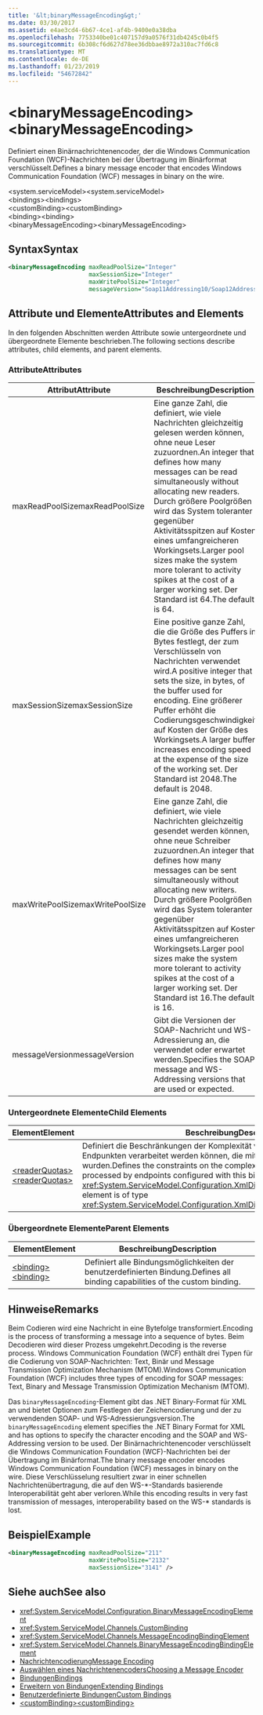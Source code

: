 ```yaml
---
title: '&lt;binaryMessageEncoding&gt;'
ms.date: 03/30/2017
ms.assetid: e4ae3cd4-6b67-4ce1-af4b-9400e0a38dba
ms.openlocfilehash: 7753340be01c407157d9a0576f31db4245c0b4f5
ms.sourcegitcommit: 6b308cf6d627d78ee36dbbae8972a310ac7fd6c8
ms.translationtype: MT
ms.contentlocale: de-DE
ms.lasthandoff: 01/23/2019
ms.locfileid: "54672842"
---
```

# <a name="ltbinarymessageencodinggt"></a><span data-ttu-id="0dd51-102">&lt;binaryMessageEncoding&gt;</span><span class="sxs-lookup"><span data-stu-id="0dd51-102">&lt;binaryMessageEncoding&gt;</span></span>
<span data-ttu-id="0dd51-103">Definiert einen Binärnachrichtenencoder, der die Windows Communication Foundation (WCF)-Nachrichten bei der Übertragung im Binärformat verschlüsselt.</span><span class="sxs-lookup"><span data-stu-id="0dd51-103">Defines a binary message encoder that encodes Windows Communication Foundation (WCF) messages in binary on the wire.</span></span>  
  
 <span data-ttu-id="0dd51-104">\<system.serviceModel></span><span class="sxs-lookup"><span data-stu-id="0dd51-104">\<system.serviceModel></span></span>  
<span data-ttu-id="0dd51-105">\<bindings></span><span class="sxs-lookup"><span data-stu-id="0dd51-105">\<bindings></span></span>  
<span data-ttu-id="0dd51-106">\<customBinding></span><span class="sxs-lookup"><span data-stu-id="0dd51-106">\<customBinding></span></span>  
<span data-ttu-id="0dd51-107">\<binding></span><span class="sxs-lookup"><span data-stu-id="0dd51-107">\<binding></span></span>  
<span data-ttu-id="0dd51-108">\<binaryMessageEncoding></span><span class="sxs-lookup"><span data-stu-id="0dd51-108">\<binaryMessageEncoding></span></span>  
  
## <a name="syntax"></a><span data-ttu-id="0dd51-109">Syntax</span><span class="sxs-lookup"><span data-stu-id="0dd51-109">Syntax</span></span>  
  
```xml  
<binaryMessageEncoding maxReadPoolSize="Integer"
                       maxSessionSize="Integer"
                       maxWritePoolSize="Integer"
                       messageVersion="Soap11Addressing10/Soap12Addressing10" />
```  
  
## <a name="attributes-and-elements"></a><span data-ttu-id="0dd51-110">Attribute und Elemente</span><span class="sxs-lookup"><span data-stu-id="0dd51-110">Attributes and Elements</span></span>  
 <span data-ttu-id="0dd51-111">In den folgenden Abschnitten werden Attribute sowie untergeordnete und übergeordnete Elemente beschrieben.</span><span class="sxs-lookup"><span data-stu-id="0dd51-111">The following sections describe attributes, child elements, and parent elements.</span></span>  
  
### <a name="attributes"></a><span data-ttu-id="0dd51-112">Attribute</span><span class="sxs-lookup"><span data-stu-id="0dd51-112">Attributes</span></span>  
  
|<span data-ttu-id="0dd51-113">Attribut</span><span class="sxs-lookup"><span data-stu-id="0dd51-113">Attribute</span></span>|<span data-ttu-id="0dd51-114">Beschreibung</span><span class="sxs-lookup"><span data-stu-id="0dd51-114">Description</span></span>|  
|---------------|-----------------|  
|<span data-ttu-id="0dd51-115">maxReadPoolSize</span><span class="sxs-lookup"><span data-stu-id="0dd51-115">maxReadPoolSize</span></span>|<span data-ttu-id="0dd51-116">Eine ganze Zahl, die definiert, wie viele Nachrichten gleichzeitig gelesen werden können, ohne neue Leser zuzuordnen.</span><span class="sxs-lookup"><span data-stu-id="0dd51-116">An integer that defines how many messages can be read simultaneously without allocating new readers.</span></span> <span data-ttu-id="0dd51-117">Durch größere Poolgrößen wird das System toleranter gegenüber Aktivitätsspitzen auf Kosten eines umfangreicheren Workingsets.</span><span class="sxs-lookup"><span data-stu-id="0dd51-117">Larger pool sizes make the system more tolerant to activity spikes at the cost of a larger working set.</span></span> <span data-ttu-id="0dd51-118">Der Standard ist 64.</span><span class="sxs-lookup"><span data-stu-id="0dd51-118">The default is 64.</span></span>|  
|<span data-ttu-id="0dd51-119">maxSessionSize</span><span class="sxs-lookup"><span data-stu-id="0dd51-119">maxSessionSize</span></span>|<span data-ttu-id="0dd51-120">Eine positive ganze Zahl, die die Größe des Puffers in Bytes festlegt, der zum Verschlüsseln von Nachrichten verwendet wird.</span><span class="sxs-lookup"><span data-stu-id="0dd51-120">A positive integer that sets the size, in bytes, of the buffer used for encoding.</span></span> <span data-ttu-id="0dd51-121">Eine größerer Puffer erhöht die Codierungsgeschwindigkeit auf Kosten der Größe des Workingsets.</span><span class="sxs-lookup"><span data-stu-id="0dd51-121">A larger buffer increases encoding speed at the expense of the size of the working set.</span></span> <span data-ttu-id="0dd51-122">Der Standard ist 2048.</span><span class="sxs-lookup"><span data-stu-id="0dd51-122">The default is 2048.</span></span>|  
|<span data-ttu-id="0dd51-123">maxWritePoolSize</span><span class="sxs-lookup"><span data-stu-id="0dd51-123">maxWritePoolSize</span></span>|<span data-ttu-id="0dd51-124">Eine ganze Zahl, die definiert, wie viele Nachrichten gleichzeitig gesendet werden können, ohne neue Schreiber zuzuordnen.</span><span class="sxs-lookup"><span data-stu-id="0dd51-124">An integer that defines how many messages can be sent simultaneously without allocating new writers.</span></span> <span data-ttu-id="0dd51-125">Durch größere Poolgrößen wird das System toleranter gegenüber Aktivitätsspitzen auf Kosten eines umfangreicheren Workingsets.</span><span class="sxs-lookup"><span data-stu-id="0dd51-125">Larger pool sizes make the system more tolerant to activity spikes at the cost of a larger working set.</span></span> <span data-ttu-id="0dd51-126">Der Standard ist 16.</span><span class="sxs-lookup"><span data-stu-id="0dd51-126">The default is 16.</span></span>|  
|<span data-ttu-id="0dd51-127">messageVersion</span><span class="sxs-lookup"><span data-stu-id="0dd51-127">messageVersion</span></span>|<span data-ttu-id="0dd51-128">Gibt die Versionen der SOAP-Nachricht und WS-Adressierung an, die verwendet oder erwartet werden.</span><span class="sxs-lookup"><span data-stu-id="0dd51-128">Specifies the SOAP message and WS-Addressing versions that are used or expected.</span></span>|  
  
### <a name="child-elements"></a><span data-ttu-id="0dd51-129">Untergeordnete Elemente</span><span class="sxs-lookup"><span data-stu-id="0dd51-129">Child Elements</span></span>  
  
|<span data-ttu-id="0dd51-130">Element</span><span class="sxs-lookup"><span data-stu-id="0dd51-130">Element</span></span>|<span data-ttu-id="0dd51-131">Beschreibung</span><span class="sxs-lookup"><span data-stu-id="0dd51-131">Description</span></span>|  
|-------------|-----------------|  
|[<span data-ttu-id="0dd51-132">\<readerQuotas></span><span class="sxs-lookup"><span data-stu-id="0dd51-132">\<readerQuotas></span></span>](https://msdn.microsoft.com/library/3e5e42ff-cef8-478f-bf14-034449239bfd)|<span data-ttu-id="0dd51-133">Definiert die Beschränkungen der Komplexität von SOAP-Nachrichten, die von Endpunkten verarbeitet werden können, die mit dieser Bindung konfiguriert wurden.</span><span class="sxs-lookup"><span data-stu-id="0dd51-133">Defines the constraints on the complexity of SOAP messages that can be processed by endpoints configured with this binding.</span></span> <span data-ttu-id="0dd51-134">Dieses Element ist vom Typ <xref:System.ServiceModel.Configuration.XmlDictionaryReaderQuotasElement>.</span><span class="sxs-lookup"><span data-stu-id="0dd51-134">This element is of type <xref:System.ServiceModel.Configuration.XmlDictionaryReaderQuotasElement>.</span></span>|  
  
### <a name="parent-elements"></a><span data-ttu-id="0dd51-135">Übergeordnete Elemente</span><span class="sxs-lookup"><span data-stu-id="0dd51-135">Parent Elements</span></span>  
  
|<span data-ttu-id="0dd51-136">Element</span><span class="sxs-lookup"><span data-stu-id="0dd51-136">Element</span></span>|<span data-ttu-id="0dd51-137">Beschreibung</span><span class="sxs-lookup"><span data-stu-id="0dd51-137">Description</span></span>|  
|-------------|-----------------|  
|[<span data-ttu-id="0dd51-138">\<binding></span><span class="sxs-lookup"><span data-stu-id="0dd51-138">\<binding></span></span>](../../../../../docs/framework/misc/binding.md)|<span data-ttu-id="0dd51-139">Definiert alle Bindungsmöglichkeiten der benutzerdefinierten Bindung.</span><span class="sxs-lookup"><span data-stu-id="0dd51-139">Defines all binding capabilities of the custom binding.</span></span>|  
  
## <a name="remarks"></a><span data-ttu-id="0dd51-140">Hinweise</span><span class="sxs-lookup"><span data-stu-id="0dd51-140">Remarks</span></span>  
 <span data-ttu-id="0dd51-141">Beim Codieren wird eine Nachricht in eine Bytefolge transformiert.</span><span class="sxs-lookup"><span data-stu-id="0dd51-141">Encoding is the process of transforming a message into a sequence of bytes.</span></span> <span data-ttu-id="0dd51-142">Beim Decodieren wird dieser Prozess umgekehrt.</span><span class="sxs-lookup"><span data-stu-id="0dd51-142">Decoding is the reverse process.</span></span> <span data-ttu-id="0dd51-143">Windows Communication Foundation (WCF) enthält drei Typen für die Codierung von SOAP-Nachrichten: Text, Binär und Message Transmission Optimization Mechanism (MTOM).</span><span class="sxs-lookup"><span data-stu-id="0dd51-143">Windows Communication Foundation (WCF) includes three types of encoding for SOAP messages: Text, Binary and Message Transmission Optimization Mechanism (MTOM).</span></span>  
  
 <span data-ttu-id="0dd51-144">Das `binaryMessageEncoding`-Element gibt das .NET Binary-Format für XML an und bietet Optionen zum Festlegen der Zeichencodierung und der zu verwendenden SOAP- und WS-Adressierungsversion.</span><span class="sxs-lookup"><span data-stu-id="0dd51-144">The `binaryMessageEncoding` element specifies the .NET Binary Format for XML and has options to specify the character encoding and the SOAP and WS-Addressing version to be used.</span></span> <span data-ttu-id="0dd51-145">Der Binärnachrichtenencoder verschlüsselt die Windows Communication Foundation (WCF)-Nachrichten bei der Übertragung im Binärformat.</span><span class="sxs-lookup"><span data-stu-id="0dd51-145">The binary message encoder encodes Windows Communication Foundation (WCF) messages in binary on the wire.</span></span> <span data-ttu-id="0dd51-146">Diese Verschlüsselung resultiert zwar in einer schnellen Nachrichtenübertragung, die auf den WS-\*-Standards basierende Interoperabilität geht aber verloren.</span><span class="sxs-lookup"><span data-stu-id="0dd51-146">While this encoding results in very fast transmission of messages, interoperability based on the WS-\* standards is lost.</span></span>  
  
## <a name="example"></a><span data-ttu-id="0dd51-147">Beispiel</span><span class="sxs-lookup"><span data-stu-id="0dd51-147">Example</span></span>  
  
```xml  
<binaryMessageEncoding maxReadPoolSize="211"
                       maxWritePoolSize="2132"
                       maxSessionSize="3141" />
```  
  
## <a name="see-also"></a><span data-ttu-id="0dd51-148">Siehe auch</span><span class="sxs-lookup"><span data-stu-id="0dd51-148">See also</span></span>
- <xref:System.ServiceModel.Configuration.BinaryMessageEncodingElement>
- <xref:System.ServiceModel.Channels.CustomBinding>
- <xref:System.ServiceModel.Channels.MessageEncodingBindingElement>
- <xref:System.ServiceModel.Channels.BinaryMessageEncodingBindingElement>
- [<span data-ttu-id="0dd51-149">Nachrichtencodierung</span><span class="sxs-lookup"><span data-stu-id="0dd51-149">Message Encoding</span></span>](../../../../../docs/framework/configure-apps/file-schema/wcf/message-encoding.md)
- [<span data-ttu-id="0dd51-150">Auswählen eines Nachrichtenencoders</span><span class="sxs-lookup"><span data-stu-id="0dd51-150">Choosing a Message Encoder</span></span>](../../../../../docs/framework/wcf/feature-details/choosing-a-message-encoder.md)
- [<span data-ttu-id="0dd51-151">Bindungen</span><span class="sxs-lookup"><span data-stu-id="0dd51-151">Bindings</span></span>](../../../../../docs/framework/wcf/bindings.md)
- [<span data-ttu-id="0dd51-152">Erweitern von Bindungen</span><span class="sxs-lookup"><span data-stu-id="0dd51-152">Extending Bindings</span></span>](../../../../../docs/framework/wcf/extending/extending-bindings.md)
- [<span data-ttu-id="0dd51-153">Benutzerdefinierte Bindungen</span><span class="sxs-lookup"><span data-stu-id="0dd51-153">Custom Bindings</span></span>](../../../../../docs/framework/wcf/extending/custom-bindings.md)
- [<span data-ttu-id="0dd51-154">\<customBinding></span><span class="sxs-lookup"><span data-stu-id="0dd51-154">\<customBinding></span></span>](../../../../../docs/framework/configure-apps/file-schema/wcf/custombinding.md)
